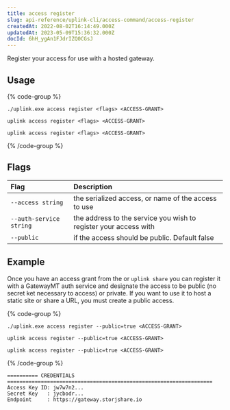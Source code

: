 ```yaml
---
title: access register
slug: api-reference/uplink-cli/access-command/access-register
createdAt: 2022-08-02T16:14:49.000Z
updatedAt: 2023-05-09T15:36:32.000Z
docId: 6hH_ygAn1FJdrIZQ0CGsJ
---
```


Register your access for use with a hosted gateway.

## Usage

{% code-group %}
```windows
./uplink.exe access register <flags> <ACCESS-GRANT>
```

```linux
uplink access register <flags> <ACCESS-GRANT>
```

```macos
uplink access register <flags> <ACCESS-GRANT>
```
{% /code-group %}

## Flags

| Flag                    | Description                                                      |
| :---------------------- | :--------------------------------------------------------------- |
| `--access string`       | the serialized access, or name of the access to use              |
| `--auth-service string` | the address to the service you wish to register your access with |
| `--public`              | if the access should be public. Default false                    |

## Example

Once you have an access grant from the [](docId\:OXSINcFRuVMBacPvswwNU) or `uplink share` you can register it with a GatewayMT auth service and designate the access to be public (no secret ket necessary to access) or private. If you want to use it to host a static site or share a URL, you must create a public access.&#x20;

{% code-group %}
```windows
./uplink.exe access register --public=true <ACCESS-GRANT>
```

```linux
uplink access register --public=true <ACCESS-GRANT>
```

```macos
uplink access register --public=true <ACCESS-GRANT>
```
{% /code-group %}

```Text
========== CREDENTIALS ===================================================================
Access Key ID: jw7w7n2...
Secret Key   : jycbodr...
Endpoint     : https://gateway.storjshare.io
```

